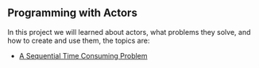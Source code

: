 Programming with Actors
-----------------------
In this project we will learned about actors, what problems they solve, and how to create and use them, the topics are:

* [A Sequential Time Consuming Problem](https://github.com/robsonoduarte/learn-scala/blob/master/pragmatic-scala/programming-with-actors/src/main/scala/br/com/mystudies/scala/ASequentialTimeConsumingProblem.scala)
